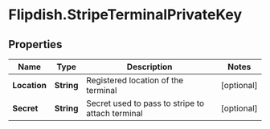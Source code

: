 # Flipdish.StripeTerminalPrivateKey

## Properties
Name | Type | Description | Notes
------------ | ------------- | ------------- | -------------
**Location** | **String** | Registered location of the terminal | [optional] 
**Secret** | **String** | Secret used to pass to stripe to attach terminal | [optional] 


